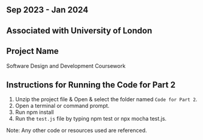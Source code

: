 ## Sep 2023 - Jan 2024

## Associated with University of London

## Project Name
Software Design and Development Coursework

## Instructions for Running the Code for Part 2

1. Unzip the project file & Open & select the folder named `Code for Part 2`.
2. Open a terminal or command prompt.
3. Run npm install
4. Run the `test.js` file by typing npm test or npx mocha test.js.

Note: Any other code or resources used are referenced.
